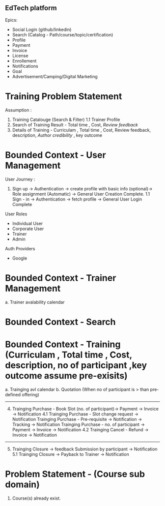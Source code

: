 ## EdTech platform 

Epics:
 - Social Login (github/linkedin)
 - Search (Catalog - Path/course/topic/certification)
 - Profile
 - Payment
 - Invoice
 - License
 - Enrollement 
 - Notifications
 - Goal
 - Advertisement/Camping/Digital Marketing
 
 
 # Training Problem Statement 
 Assumption :
 
 1. Training Catalouge (Search & Filter)
	1.1 Trainer Profile
 2.  Search of Training Result - Total time , Cost, *Review feedback*
 3.  Details of Training - Curriculam , Total time , Cost, Review feedback, description, *Author credibility* , key outcome
 
 # Bounded Context - User Management
 User Journey :
 1. Sign up -> Authentication -> create profile with basic info (optional)-> Role assignment (Automatic) -> General User Creation Complete.
	1.1 Sign - in -> Authentication -> fetch profile -> General User Login Complete
 
 User Roles
 - Individual User
 - Corporate User
 - Trainer
 - Admin

Auth Providers
 - Google 
 
# Bounded Context - Trainer Management
 a. Trainer avalability calendar 

# Bounded Context - Search 
 
# Bounded Context - Training (Curriculam , Total time , Cost, description, no of participant ,key outcome assume pre-exisits)
 a. Trainging avl calendar
 b. Quotation (When no of participant is > than pre-defined offering)
 
 
 ------------------------------------------------------------------------------------------------------------------------------
 4.  Trainging Purchase - Book Slot (no. of participant)-> Payment -> Invoice -> Notification
	4.1 Trainging Purchase - Slot change request -> Notification
		Trainging Purchase - Pre-requisite -> Notification -> Tracking -> Notification
		Trainging Purchase - no. of participant -> Payment -> Invoice -> Notification
		4.2 Trainging Cancel - Refund -> Invoice -> Notification
--------------------------------------------------------------------------------------------------------------------------------
 5. Trainging Closure -> feedback Submission by participant -> Notification
	5.1 Trainging Closure -> Payback to Trainer -> Notification
 
 
 # Problem Statement - (Course sub domain)
 1. Course(s) already exist.
  


